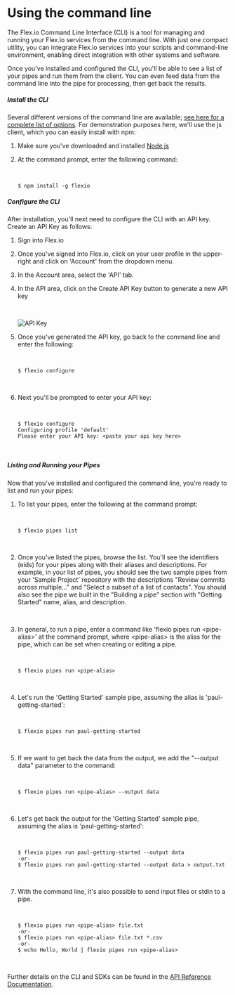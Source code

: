 # Using the command line

The Flex.io Command Line Interface (CLI) is a tool for managing and running your Flex.io services from the command line. With just one compact utility, you can integrate Flex.io services into your scripts and command-line environment, enabling direct integration with other systems and software.

Once you've installed and configured the CLI, you'll be able to see a list of your pipes and run them from the client.  You can even feed data from the command line into the pipe for processing, then get back the results.

##### Install the CLI

Several different versions of the command line are available; [see here for a complete list of options](https://github.com/flexiodata/flexio-cli-js).  For demonstration purposes here, we'll use the js client, which you can easily install with npm:

1. Make sure you've downloaded and installed [Node.js](https://nodejs.org/en/)
2. At the command prompt, enter the following command:

    &nbsp;

    ```
    $ npm install -g flexio
    ```


##### Configure the CLI

After installation, you'll next need to configure the CLI with an API key.  Create an API Key as follows:

1. Sign into Flex.io
2. Once you've signed into Flex.io, click on your user profile in the upper-right and click on 'Account' from the dropdown menu.
3. In the Account area, select the 'API' tab.
4. In the API area, click on the Create API Key button to generate a new API key

    &nbsp;

    ![API Key](https://s3.amazonaws.com/docs-assets/gs-api-key.png "API Key")

5. Once you've generated the API key, go back to the command line and enter the following:

    &nbsp;

    ```
    $ flexio configure
    ```

    &nbsp;

6. Next you'll be prompted to enter your API key:

    &nbsp;

    ```
    $ flexio configure
    Configuring profile 'default'
    Please enter your API key: <paste your api key here>
    ```

    &nbsp;

##### Listing and Running your Pipes

Now that you've installed and configured the command line, you're ready to list and run your pipes:

1. To list your pipes, enter the following at the command prompt:

    &nbsp;

    ```
    $ flexio pipes list
    ```

    &nbsp;

2. Once you've listed the pipes, browse the list.  You'll see the identifiers (eids) for your pipes along with their aliases and descriptions.  For example, in your list of pipes, you should see the two sample pipes from your 'Sample Project' repository with the descriptions "Review commits across multiple..." and "Select a subset of a list of contacts".  You should also see the pipe we built in the "Building a pipe" section with "Getting Started" name, alias, and description.

    &nbsp;

3. In general, to run a pipe, enter a command like 'flexio pipes run &lt;pipe-alias&gt;' at the command prompt, where &lt;pipe-alias&gt; is the alias for the pipe, which can be set when creating or editing a pipe.

    &nbsp;

    ```
    $ flexio pipes run <pipe-alias>
    ```

    &nbsp;

4. Let's run the 'Getting Started' sample pipe, assuming the alias is 'paul-getting-started':

    &nbsp;

    ```
    $ flexio pipes run paul-getting-started
    ```

    &nbsp;

5. If we want to get back the data from the output, we add the "--output data" parameter to the command:

    &nbsp;

    ```
    $ flexio pipes run <pipe-alias> --output data
    ```

    &nbsp;

6. Let's get back the output for the 'Getting Started' sample pipe, assuming the alias is 'paul-getting-started':

    &nbsp;

    ```
    $ flexio pipes run paul-getting-started --output data
    -or-
    $ flexio pipes run paul-getting-started --output data > output.txt
    ```

    &nbsp;


7. With the command line, it's also possible to send input files or stdin to a pipe.

    &nbsp;

    ```
    $ flexio pipes run <pipe-alias> file.txt
    -or-
    $ flexio pipes run <pipe-alias> file.txt *.csv
    -or-
    $ echo Hello, World | flexio pipes run <pipe-alias>
    ```

    &nbsp;


Further details on the CLI and SDKs can be found in the [API Reference Documentation](https://www.flex.io/docs/api/).

